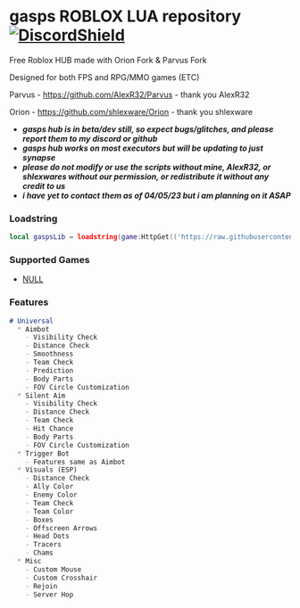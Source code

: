 # gasps ROBLOX LUA repository[![DiscordShield](https://discordapp.com/api/guilds/1076306338172379237/widget.png)](https://discord.gg/hb8D3FfUDQ)

Free Roblox HUB made with Orion Fork & Parvus Fork

Designed for both FPS and RPG/MMO games (ETC)

Parvus - https://github.com/AlexR32/Parvus - thank you AlexR32

Orion - https://github.com/shlexware/Orion - thank you shlexware

- ***gasps hub is in beta/dev still, so expect bugs/glitches, and please report them to my discord or github***  
- ***gasps hub works on most executors but will be updating to just synapse***  
- ***please do not modify or use the scripts without mine, AlexR32, or shlexwares without our permission, or redistribute it without any credit to us***
- ***i have yet to contact them as of 04/05/23 but i  am planning on it ASAP***

### Loadstring
```lua
local gaspsLib = loadstring(game:HttpGet(('https://raw.githubusercontent.com/gasps/LUA/main/gasps/gaspsUI/source')))()
```
### Supported Games
- [NULL](NULL)
### Features
```markdown
# Universal
  * Aimbot
    - Visibility Check
    - Distance Check
    - Smoothness
    - Team Check
    - Prediction
    - Body Parts
    - FOV Circle Customization
  * Silent Aim
    - Visibility Check
    - Distance Check
    - Team Check
    - Hit Chance
    - Body Parts
    - FOV Circle Customization
  * Trigger Bot
    - Features same as Aimbot
  * Visuals (ESP)
    - Distance Check
    - Ally Color
    - Enemy Color
    - Team Check
    - Team Color
    - Boxes
    - Offscreen Arrows
    - Head Dots
    - Tracers
    - Chams
  * Misc
    - Custom Mouse
    - Custom Crosshair
    - Rejoin
    - Server Hop
```
